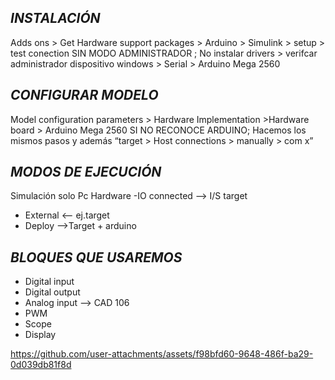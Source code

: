 ## ***INSTALACIÓN***

Adds ons > Get Hardware support packages > Arduino > Simulink > setup >
test conection
SIN MODO ADMINISTRADOR ; No instalar drivers > verifcar administrador dispositivo windows > Serial > Arduino Mega 2560

## ***CONFIGURAR MODELO***

Model configuration parameters > Hardware Implementation >Hardware board > Arduino Mega 2560
SI NO RECONOCE ARDUINO; Hacemos los mismos pasos y además “target > Host connections > manually > com x”

## ***MODOS DE EJECUCIÓN***

Simulación solo Pc
Hardware
-IO connected --> I/S target
- External <-- ej.target
- Deploy -->Target + arduino

## ***BLOQUES QUE USAREMOS***

- Digital input
- Digital output
- Analog input --> CAD 106
- PWM
- Scope
- Display


https://github.com/user-attachments/assets/f98bfd60-9648-486f-ba29-0d039db81f8d


